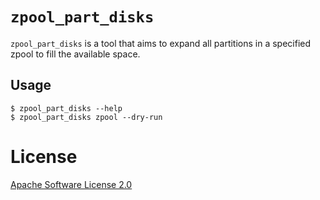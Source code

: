 # `zpool_part_disks`

`zpool_part_disks` is a tool that aims to expand all partitions in a specified
zpool to fill the available space.

## Usage

```
$ zpool_part_disks --help
$ zpool_part_disks zpool --dry-run
```

# License
[Apache Software License 2.0](./LICENSE)
